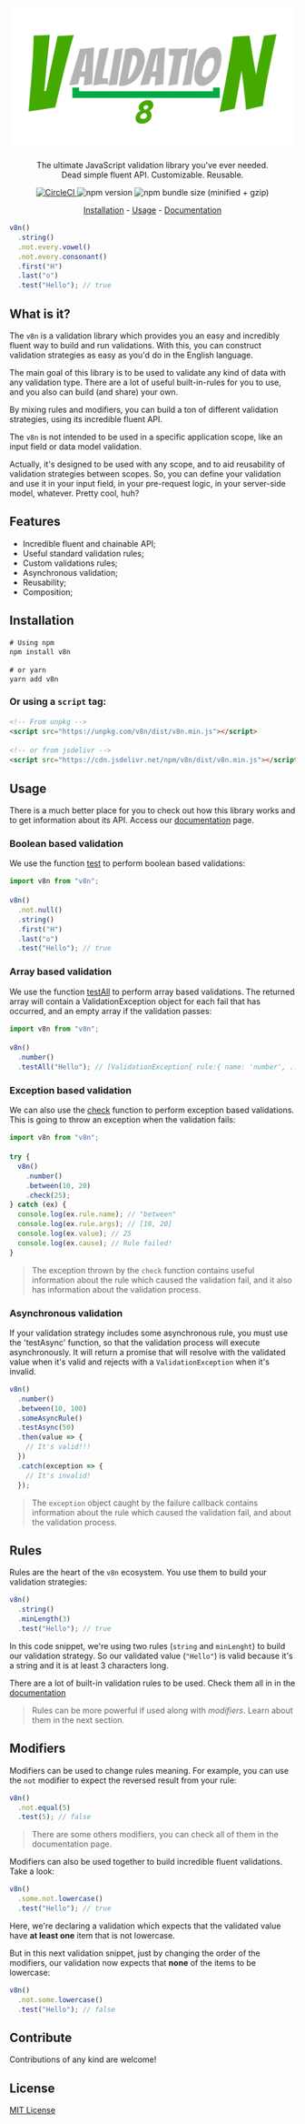 <p align="center">
  <img src="./docs/assets/logo.png" alt="v8n" />
</p>

<p align="center">
The ultimate JavaScript validation library you've ever needed.<br/>
Dead simple fluent API. Customizable. Reusable.
</p>

<p align="center">
  <a href="https://circleci.com/gh/imbrn/v8n/tree/master">
    <img src="https://circleci.com/gh/imbrn/v8n/tree/master.svg?style=svg" alt="CircleCI" />
  </a>
  <img src="https://img.shields.io/npm/v/v8n.svg" alt="npm version" />
  <img src="https://img.shields.io/bundlephobia/minzip/v8n.svg" alt="npm bundle size (minified + gzip)" />
</p>

<p align="center">
<a href="#installation">Installation</a> -
<a href="#usage">Usage</a> -
<a href="https://imbrn.github.io/v8n">Documentation</a>
</p>

```javascript
v8n()
  .string()
  .not.every.vowel()
  .not.every.consonant()
  .first("H")
  .last("o")
  .test("Hello"); // true
```

## What is it?

The `v8n` is a validation library which provides you an easy and incredibly
fluent way to build and run validations. With this, you can construct validation
strategies as easy as you'd do in the English language.

The main goal of this library is to be used to validate any kind of data with
any validation type. There are a lot of useful built-in-rules for you to use,
and you also can build (and share) your own.

By mixing rules and modifiers, you can build a ton of different validation
strategies, using its incredible fluent API.

The `v8n` is not intended to be used in a specific application scope, like an
input field or data model validation.

Actually, it's designed to be used with any scope, and to aid reusability of
validation strategies between scopes. So, you can define your validation and use
it in your input field, in your pre-request logic, in your server-side model,
whatever. Pretty cool, huh?

## Features

- Incredible fluent and chainable API;
- Useful standard validation rules;
- Custom validations rules;
- Asynchronous validation;
- Reusability;
- Composition;

## Installation

```shell
# Using npm
npm install v8n

# or yarn
yarn add v8n
```

### Or using a `script` tag:

```html
<!-- From unpkg -->
<script src="https://unpkg.com/v8n/dist/v8n.min.js"></script>

<!-- or from jsdelivr -->
<script src="https://cdn.jsdelivr.net/npm/v8n/dist/v8n.min.js"></script>
```

## Usage

There is a much better place for you to check out how this library works and to
get information about its API. Access our
[documentation](https://imbrn.github.io/v8n) page.

### Boolean based validation

We use the function [test](#test) to perform boolean based validations:

```javascript
import v8n from "v8n";

v8n()
  .not.null()
  .string()
  .first("H")
  .last("o")
  .test("Hello"); // true
```

### Array based validation

We use the function [testAll](#testAll) to perform array based validations. The
returned array will contain a ValidationException object for each fail that
has occurred, and an empty array if the validation passes:

```javascript
import v8n from "v8n";

v8n()
  .number()
  .testAll("Hello"); // [ValidationException{ rule:{ name: 'number', ... } ...}]
```

### Exception based validation

We can also use the [check](#check) function to perform exception based
validations. This is going to throw an exception when the validation fails:

```javascript
import v8n from "v8n";

try {
  v8n()
    .number()
    .between(10, 20)
    .check(25);
} catch (ex) {
  console.log(ex.rule.name); // "between"
  console.log(ex.rule.args); // [10, 20]
  console.log(ex.value); // 25
  console.log(ex.cause); // Rule failed!
}
```

> The exception thrown by the `check` function contains useful information about
> the rule which caused the validation fail, and it also has information about
> the validation process.

### Asynchronous validation

If your validation strategy includes some asynchronous rule, you must use the
'testAsync' function, so that the validation process will execute
asynchronously. It will return a promise that will resolve with the validated
value when it's valid and rejects with a `ValidationException` when it's
invalid.

```javascript
v8n()
  .number()
  .between(10, 100)
  .someAsyncRule()
  .testAsync(50)
  .then(value => {
    // It's valid!!!
  })
  .catch(exception => {
    // It's invalid!
  });
```

> The `exception` object caught by the failure callback contains information
> about the rule which caused the validation fail, and about the validation
> process.

## Rules

Rules are the heart of the `v8n` ecosystem. You use them to build your
validation strategies:

```javascript
v8n()
  .string()
  .minLength(3)
  .test("Hello"); // true
```

In this code snippet, we're using two rules (`string` and `minLenght`) to build
our validation strategy. So our validated value (`"Hello"`) is valid because
it's a string and it is at least 3 characters long.

There are a lot of built-in validation rules to be used. Check them all in in
the [documentation]("https://imbrn.github.io/v8n/api/#built-in-rules")

> Rules can be more powerful if used along with _modifiers_. Learn about them in
> the next section.

## Modifiers

Modifiers can be used to change rules meaning. For example, you can use the
`not` modifier to expect the reversed result from your rule:

```javascript
v8n()
  .not.equal(5)
  .test(5); // false
```

> There are some others modifiers, you can check all of them in the
> documentation page.

Modifiers can also be used together to build incredible fluent validations. Take
a look:

```javascript
v8n()
  .some.not.lowercase()
  .test("Hello"); // true
```

Here, we're declaring a validation which expects that the validated value have
**at least one** item that is not lowercase.

But in this next validation snippet, just by changing the order of the
modifiers, our validation now expects that **none** of the items to be
lowercase:

```javascript
v8n()
  .not.some.lowercase()
  .test("Hello"); // false
```

## Contribute

Contributions of any kind are welcome!

## License

[MIT License](https://opensource.org/licenses/MIT)
